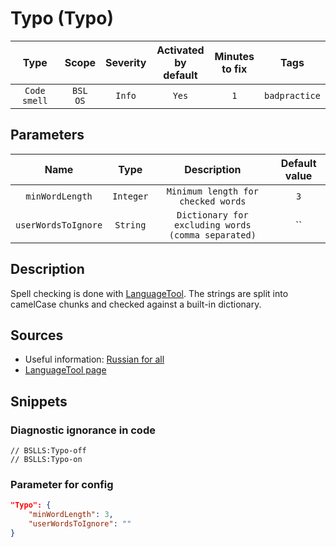 # Typo (Typo)

|     Type     |        Scope        | Severity |    Activated<br>by default    |    Minutes<br>to fix    |     Tags      |
|:------------:|:-------------------:|:--------:|:-----------------------------:|:-----------------------:|:-------------:|
| `Code smell` |    `BSL`<br>`OS`    |  `Info`  |             `Yes`             |           `1`           | `badpractice` |

## Parameters


|        Name         |   Type    |                    Description                     | Default value |
|:-------------------:|:---------:|:--------------------------------------------------:|:-------------:|
|   `minWordLength`   | `Integer` |         `Minimum length for checked words`         |      `3`      |
| `userWordsToIgnore` | `String`  | `Dictionary for excluding words (comma separated)` |      ``       |
<!-- Блоки выше заполняются автоматически, не трогать -->
## Description
<!-- Описание диагностики заполняется вручную. Необходимо понятным языком описать смысл и схему работу -->
Spell checking is done with [LanguageTool](https://languagetool.org/ru/). The strings are split into camelCase chunks and checked against a built-in dictionary.

## Sources
<!-- Необходимо указывать ссылки на все источники, из которых почерпнута информация для создания диагностики -->

* Useful information: [Russian for all](http://gramota.ru/)
* [LanguageTool page](https://languagetool.org/ru/)

## Snippets

<!-- Блоки ниже заполняются автоматически, не трогать -->
### Diagnostic ignorance in code

```bsl
// BSLLS:Typo-off
// BSLLS:Typo-on
```

### Parameter for config

```json
"Typo": {
    "minWordLength": 3,
    "userWordsToIgnore": ""
}
```
